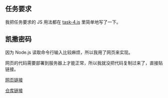 ## 任务要求
我把任务要求的 JS 用法都在 [task-4.js](task-4.js) 里简单地写了一下。  

## 凯撒密码
因为 Node.js 读取命令行输入比较麻烦，所以我用了网页来实现。  

网页的代码需要部署到服务器上才能正常，所以我就没把代码复制过来了，直接贴链接。  

[网页链接](https://jaxvanyang.github.io/learn-web/caesar-code/index.html)  

[仓库链接](https://github.com/JaxVanYang/learn-web/blob/master/caesar-code/index.html)  